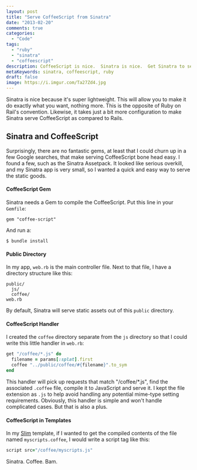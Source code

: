 ```yaml
---
layout: post
title: "Serve CoffeeScript from Sinatra"
date: "2013-02-20"
comments: true
categories:
  - "Code"
tags:
  - "ruby"
  - "sinatra"
  - "coffeescript"
description: CoffeeScript is nice.  Sinatra is nice.  Get Sinatra to serve your nice CoffeeScript.
metaKeywords: sinatra, coffeescript, ruby
draft: false
image: https://i.imgur.com/Ta27Zd4.jpg
---
```


Sinatra is nice because it's super lightweight.  This will allow you to make it do exactly what you want, nothing more.  This is the opposite of Ruby on Rail's convention.  Likewise, it takes just a bit more configuration to make Sinatra serve CoffeeScript as compared to Rails.

<!--more-->

## Sinatra and CoffeeScript

Surprisingly, there are no fantastic gems, at least that I could churn up in a few Google searches, that make serving CoffeeScript bone head easy.  I found a few, such as the Sinatra Assetpack.  It looked like serious overkill, and my Sinatra app is very small, so I wanted a quick and easy way to serve the static goods.  

#### CoffeeScript Gem

Sinatra needs a Gem to compile the CoffeeScript.  Put this line in your `Gemfile`:

```
gem "coffee-script"
```

And run a:

```
$ bundle install
```

#### Public Directory

In my app, `web.rb` is the main controller file.  Next to that file, I have a directory structure like this:

```
public/
  js/
  coffee/
web.rb
```

By default, Sinatra will serve static assets out of this `public` directory.  

#### CoffeeScript Handler

I created the `coffee` directory separate from the `js` directory so that I could write this little handler in `web.rb`:

```ruby
get "/coffee/*.js" do
  filename = params[:splat].first
  coffee "../public/coffee/#{filename}".to_sym
end
```

This handler will pick up requests that match "/coffee/*.js", find the associated `.coffee` file, compile it to JavaScript and serve it.  I kept the file extension as `.js` to help avoid handling any potential mime-type setting requirements.  Obviously, this handler is simple and won't handle complicated cases.  But that is also a plus.

#### CoffeeScript in Templates

In my [Slim](http://) template, if I wanted to get the compiled contents of the file named `myscripts.coffee`, I would write a script tag like this:

```ruby
script src="/coffee/myscripts.js"
```

Sinatra.  Coffee.  Bam.

